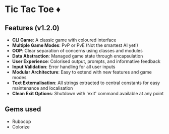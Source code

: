 # Tic Tac Toe :diamonds:

## Features (v1.2.0)

- **CLI Game**: A classic game with coloured interface
- **Multiple Game Modes**: PvP or PvE (Not the smartest AI yet!)
- **OOP**: Clear separation of concerns using classes and modules
- **Data Abstraction**: Managed game state through encapsulation
- **User Experience**: Colorised output, prompts, and informative feedback
- **Input Validation**: Error handling for all user inputs
- **Modular Architecture**: Easy to extend with new features and game modes
- **Text Externalisation**: All strings extracted to central constants for easy maintenance and localisation
- **Clean Exit Options**: Shutdown with 'exit' command available at any point

## Gems used

- Rubocop
- Colorize